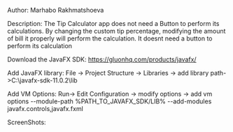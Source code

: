 Author: Marhabo Rakhmatshoeva

Description: The Tip Calculator app does not need a Button to perform its calculations. By changing the custom tip percentage, modifying the amount of bill it properly will perform the calculation. It doesnt need a button to perform its calculation

Download the JavaFX SDK: https://gluonhq.com/products/javafx/

Add JavaFX library: File -> Project Structure -> Libraries -> add library path->C:\javafx-sdk-11.0.2\lib

Add VM Options: Run-> Edit Configuration -> modify options -> add vm options --module-path %PATH_TO_JAVAFX_SDK/LIB% --add-modules javafx.controls,javafx.fxml

ScreenShots:
